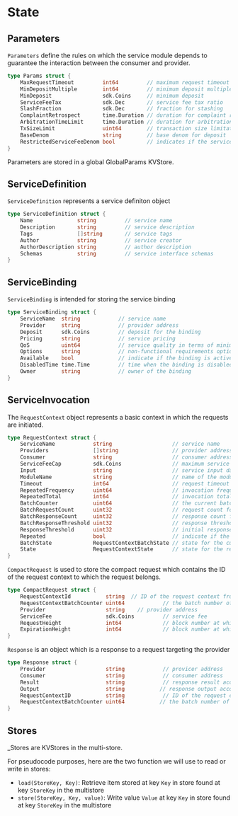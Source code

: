 <!--
order: 1
-->

# State

## Parameters

`Parameters` define the rules on which the service module depends to
guarantee the interaction between the consumer and provider.

```go
type Params struct {
    MaxRequestTimeout         int64         // maximum request timeout
    MinDepositMultiple        int64         // minimum deposit multiple
    MinDeposit                sdk.Coins     // minimum deposit
    ServiceFeeTax             sdk.Dec       // service fee tax ratio
    SlashFraction             sdk.Dec       // fraction for stashing
    ComplaintRetrospect       time.Duration // duration for complaint retrospect
    ArbitrationTimeLimit      time.Duration // duration for arbitration
    TxSizeLimit               uint64        // transaction size limitation for service
    BaseDenom                 string        // base denom for deposit
    RestrictedServiceFeeDenom bool          // indicates if the service fee only accepts the base denom
}
```

Parameters are stored in a global GlobalParams KVStore.

## ServiceDefinition

`ServiceDefinition` represents a service definiton object

```go
type ServiceDefinition struct {
    Name              string         // service name
    Description       string         // service description
    Tags              []string       // service tags
    Author            string         // service creator
    AuthorDescription string         // author description
    Schemas           string         // service interface schemas
}
```

## ServiceBinding

`ServiceBinding` is intended for storing the service binding

```go
type ServiceBinding struct {
    ServiceName  string            // service name
    Provider     string            // provider address
    Deposit      sdk.Coins         // deposit for the binding
    Pricing      string            // service pricing
    QoS          uint64            // service quality in terms of minimum response time
    Options      string            // non-functional requirements options
    Available    bool              // indicate if the binding is active
    DisabledTime time.Time         // time when the binding is disabled
    Owner        string            // owner of the binding
}
```

## ServiceInvocation

The `RequestContext` object represents a basic context in which the
requests are initiated.

```go
type RequestContext struct {
    ServiceName            string                   // service name
    Providers              []string                 // provider address list
    Consumer               string                   // consumer address
    ServiceFeeCap          sdk.Coins                // maximum service fee to pay for a single request
    Input                  string                   // service input data conforming to the service input schema
    ModuleName             string                   // name of the module from which the invocation is initiated, which is not necessary from CLI and API
    Timeout                int64                    // request timeout
    RepeatedFrequency      uint64                   // invocation frequency when the request context is repeated
    RepeatedTotal          int64                    // invocation total number when the request context is repeated
    BatchCounter           uint64                   // the current batch number
    BatchRequestCount      uint32                   // request count for the current batch
    BatchResponseCount     uint32                   // response count for the current batch
    BatchResponseThreshold uint32                   // response threshold for the current batch
    ResponseThreshold      uint32                   // initial response threshold for the request context
    Repeated               bool                     // indicate if the request context is repetitive
    BatchState             RequestContextBatchState // state for the current batch
    State                  RequestContextState      // state for the request context
}
```

`CompactRequest` is used to store the compact request which contains the
ID of the request context to which the request belongs.

```go
type CompactRequest struct {
    RequestContextId           string  // ID of the request context from which the request is initiated
    RequestContextBatchCounter uint64            // the batch number of the request
    Provider                   string    // provider address
    ServiceFee                 sdk.Coins         // service fee
    RequestHeight              int64             // block number at which the request is initiated
  	ExpirationHeight           int64             // block number at which the request is expired
}
```

`Response` is an object which is a response to a request targeting the
provider

```go
type Response struct {
    Provider                   string            // provicer address
    Consumer                   string            // consumer address
    Result                     string            // response result according with the result schema
    Output                     string           // response output according with the service output schema
    RequestContextID           string            // ID of the request context to which the response belongs
    RequestContextBatchCounter uint64           // the batch number of the response
}
```

## Stores

_Stores are KVStores in the multi-store.

For pseudocode purposes, here are the two function we will use to read
or write in stores:

- `load(StoreKey, Key)`: Retrieve item stored at key `Key` in store
  found at key `StoreKey` in the multistore
- `store(StoreKey, Key, value)`: Write value `Value` at key `Key` in
  store found at key `StoreKey` in the multistore

